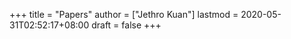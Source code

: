 +++
title = "Papers"
author = ["Jethro Kuan"]
lastmod = 2020-05-31T02:52:17+08:00
draft = false
+++
